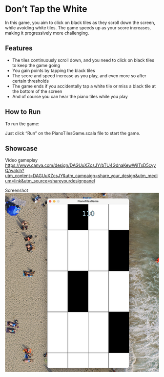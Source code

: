 # Don’t Tap the White

In this game, you aim to click on black tiles as they scroll down the screen, 
while avoiding white tiles. The game speeds up as your score increases, making
it progressively more challenging.

## Features

* The tiles continuously scroll down, and you need to click on black tiles to keep the game going
* You gain points by tapping the black tiles
* The score and speed increase as you play, and even more so after certain thresholds
* The game ends if you accidentally tap a white tile or miss a black tile at the bottom of the screen 
* And of course you can hear the piano tiles while you play

## How to Run

To run the game:

Just click “Run” on the PianoTilesGame.scala file to start the game.

## Showcase

Video gameplay
https://www.canva.com/design/DAGUuXZcsJY/bTU4GdnaKewWjITxD5cyyQ/watch?utm_content=DAGUuXZcsJY&utm_campaign=share_your_design&utm_medium=link&utm_source=shareyourdesignpanel

Screenshot
![PianoTilesGameSS.png](PianoTilesGameSS.png)